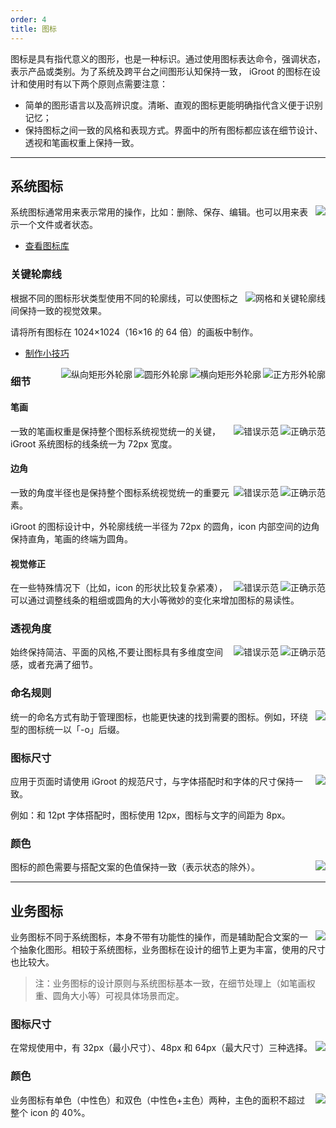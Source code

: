 ```yaml
---
order: 4
title: 图标
---
```


图标是具有指代意义的图形，也是一种标识。通过使用图标表达命令，强调状态，表示产品或类别。为了系统及跨平台之间图形认知保持一致，
iGroot 的图标在设计和使用时有以下两个原则点需要注意：

- 简单的图形语言以及高辨识度。清晰、直观的图标更能明确指代含义便于识别记忆；
- 保持图标之间一致的风格和表现方式。界面中的所有图标都应该在细节设计、透视和笔画权重上保持一致。

---

## 系统图标

<img class="preview-img no-padding" align="right" src="https://zos.alipayobjects.com/rmsportal/gcOflMziKUIdaeLlObPj.png">

系统图标通常用来表示常用的操作，比如：删除、保存、编辑。也可以用来表示一个文件或者状态。

- [查看图标库](/components/icon/)

### 关键轮廓线

<img class="preview-img no-padding" align="right" src="https://zos.alipayobjects.com/rmsportal/psKuOznmgqzqQoumcAxT.png" alt="网格和关键轮廓线">

根据不同的图标形状类型使用不同的轮廓线，可以使图标之间保持一致的视觉效果。

请将所有图标在 1024×1024（16×16 的 64 倍）的画板中制作。

- [制作小技巧](https://zos.alipayobjects.com/rmsportal/hmNuLjCkBssupcZgYAde.png)

<img class="preview-img no-padding inline" align="right" src="https://zos.alipayobjects.com/rmsportal/XzoySLGeUaMCOVymkyZq.png" alt="正方形外轮廓">
<img class="preview-img no-padding inline" align="right" src="https://zos.alipayobjects.com/rmsportal/fdWiCCIQiJIViSNhmcHo.png" alt="横向矩形外轮廓">

<img class="preview-img no-padding inline" align="right" src="https://zos.alipayobjects.com/rmsportal/xEvvEZHaSlstcozKgoBd.png" alt="圆形外轮廓">
<img class="preview-img no-padding inline" align="right" src="https://zos.alipayobjects.com/rmsportal/GyBKoeSnRDFPvJudEgOA.png" alt="纵向矩形外轮廓">

### 细节

#### 笔画

<img class="preview-img no-padding good" align="right" src="https://zos.alipayobjects.com/rmsportal/WnOptTBWISNYeRpYnlcg.png" alt="正确示范" description="icon 的线条粗细统一保持为 72px">
<img class="preview-img no-padding bad" align="right" src="https://zos.alipayobjects.com/rmsportal/pdLgzaadpHndkqAPLNmx.png" alt="错误示范" description="icon 的线条粗细不统一">

一致的笔画权重是保持整个图标系统视觉统一的关键，iGroot 系统图标的线条统一为 72px 宽度。

#### 边角

<img class="preview-img no-padding good" align="right" src="https://zos.alipayobjects.com/rmsportal/FBhKrLDoNmfgwZRbfXRi.png" alt="正确示范" description="图标的边角设计都遵循了 iGroot 的规范">
<img class="preview-img no-padding bad" align="right" src="https://zos.alipayobjects.com/rmsportal/NtrZWeUsfVWiOjRcWDqv.png" alt="错误示范" description="线条的终端并不是圆角">

一致的角度半径也是保持整个图标系统视觉统一的重要元素。

iGroot 的图标设计中，外轮廓线统一半径为 72px 的圆角，icon 内部空间的边角保持直角，笔画的终端为圆角。

#### 视觉修正

<img class="preview-img no-padding good" align="right" src="https://zos.alipayobjects.com/rmsportal/xOFtYOCPdCHNwAzYVqSJ.png" alt="正确示范" description="对于图标内较复杂的 “JPG” 字母在笔画权重上进行了微调，让图标看上去更和谐">
<img class="preview-img no-padding bad" align="right" src="https://zos.alipayobjects.com/rmsportal/pxpaZCbYqucHqnxyazta.png" alt="错误示范" description="icon 图形太复杂，空间显得拥挤">

在一些特殊情况下（比如，icon 的形状比较复杂紧凑），可以通过调整线条的粗细或圆角的大小等微妙的变化来增加图标的易读性。

### 透视角度

<img class="preview-img no-padding good" align="right" src="https://zos.alipayobjects.com/rmsportal/YqNpTvpCeBeRAPWSFJbz.png" alt="正确示范" description="保持平面、简洁的风格">
<img class="preview-img no-padding bad" align="right" src="https://zos.alipayobjects.com/rmsportal/tqMBxDQruzWhunynJaNC.png" alt="错误示范" description="图标具有俯视角度，并不是在一个维度空间内">

始终保持简洁、平面的风格,不要让图标具有多维度空间感，或者充满了细节。

### 命名规则

<img class="preview-img no-padding" align="right" src="https://zos.alipayobjects.com/rmsportal/RjDmLIjLtUdoIQDIuVrw.png">

统一的命名方式有助于管理图标，也能更快速的找到需要的图标。例如，环绕型的图标统一以「-o」后缀。

### 图标尺寸

<img class="preview-img no-padding" align="right" src="https://zos.alipayobjects.com/rmsportal/nHFxbYpwlUHwOcrkvgGw.png">

应用于页面时请使用 iGroot 的规范尺寸，与字体搭配时和字体的尺寸保持一致。

例如：和 12pt 字体搭配时，图标使用 12px，图标与文字的间距为 8px。

### 颜色

<img class="preview-img no-padding" align="right" src="https://zos.alipayobjects.com/rmsportal/uYhuxxiWZlgVwdmfqUli.png" description="注：表格中 @Black = #000000、@White = #FFFFFF、@Blue-6 = #20a0ff">

图标的颜色需要与搭配文案的色值保持一致（表示状态的除外）。

---

## 业务图标

<img class="preview-img no-padding" align="right" src="https://zos.alipayobjects.com/rmsportal/sBoyTTymmdhEuYUPEGAd.png">

业务图标不同于系统图标，本身不带有功能性的操作，而是辅助配合文案的一个抽象化图形。相较于系统图标，业务图标在设计的细节上更为丰富，使用的尺寸也比较大。

> 注：业务图标的设计原则与系统图标基本一致，在细节处理上（如笔画权重、圆角大小等）可视具体场景而定。

### 图标尺寸

<img class="preview-img no-padding" align="right" src="https://zos.alipayobjects.com/rmsportal/ByDcWtCrgspVLqjTsFdu.png">

在常规使用中，有 32px（最小尺寸）、48px 和 64px（最大尺寸）三种选择。

### 颜色

<img class="preview-img no-padding" align="right" src="https://zos.alipayobjects.com/rmsportal/QfFDvJISCInKnjsshowY.png">

业务图标有单色（中性色）和双色（中性色+主色）两种，主色的面积不超过整个 icon 的 40%。

